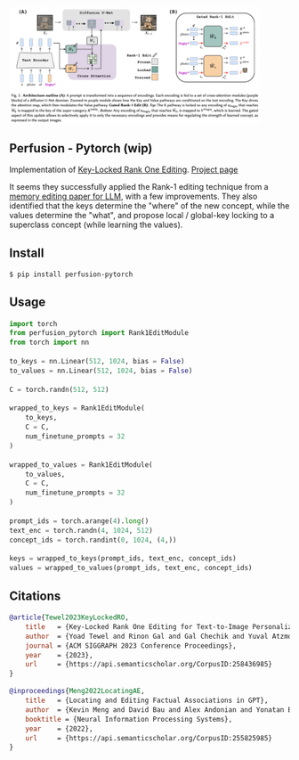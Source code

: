<img src="./key-locked-rank-1-editing.png" width="450px"></img>

## Perfusion - Pytorch (wip)

Implementation of <a href="https://arxiv.org/abs/2305.01644">Key-Locked Rank One Editing</a>. <a href="https://research.nvidia.com/labs/par/Perfusion/">Project page</a>

It seems they successfully applied the Rank-1 editing technique from a <a href="https://arxiv.org/abs/2202.05262">memory editing paper for LLM</a>, with a few improvements. They also identified that the keys determine the "where" of the new concept, while the values determine the "what", and propose local / global-key locking to a superclass concept (while learning the values).

## Install

```bash
$ pip install perfusion-pytorch
```

## Usage

```python
import torch
from perfusion_pytorch import Rank1EditModule
from torch import nn

to_keys = nn.Linear(512, 1024, bias = False)
to_values = nn.Linear(512, 1024, bias = False)

C = torch.randn(512, 512)

wrapped_to_keys = Rank1EditModule(
    to_keys,
    C = C,
    num_finetune_prompts = 32
)

wrapped_to_values = Rank1EditModule(
    to_values,
    C = C,
    num_finetune_prompts = 32
)

prompt_ids = torch.arange(4).long()
text_enc = torch.randn(4, 1024, 512)
concept_ids = torch.randint(0, 1024, (4,))

keys = wrapped_to_keys(prompt_ids, text_enc, concept_ids)
values = wrapped_to_values(prompt_ids, text_enc, concept_ids)
```

## Citations

```bibtex
@article{Tewel2023KeyLockedRO,
    title   = {Key-Locked Rank One Editing for Text-to-Image Personalization},
    author  = {Yoad Tewel and Rinon Gal and Gal Chechik and Yuval Atzmon},
    journal = {ACM SIGGRAPH 2023 Conference Proceedings},
    year    = {2023},
    url     = {https://api.semanticscholar.org/CorpusID:258436985}
}
```

```bibtex
@inproceedings{Meng2022LocatingAE,
    title   = {Locating and Editing Factual Associations in GPT},
    author  = {Kevin Meng and David Bau and Alex Andonian and Yonatan Belinkov},
    booktitle = {Neural Information Processing Systems},
    year    = {2022},
    url     = {https://api.semanticscholar.org/CorpusID:255825985}
}
```

